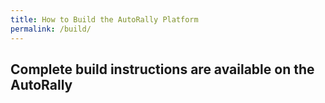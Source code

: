 ```yaml
---
title: How to Build the AutoRally Platform
permalink: /build/
---
```


## Complete build instructions are available on the AutoRally 